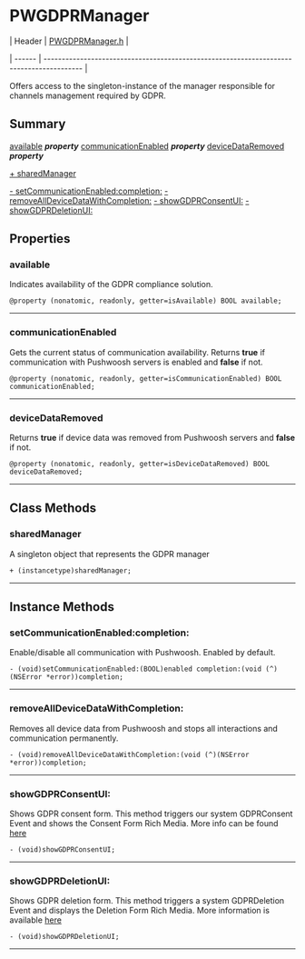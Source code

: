 
# PWGDPRManager

| Header | [PWGDPRManager.h](../Framework/Pushwoosh.framework/Versions/A/Headers/PWGDPRManager.h) |

| ------ | ---------------------------------------------------------------------------------------- |

Offers access to the singleton-instance of the manager responsible for channels management required by GDPR.

## Summary

[available](#available) *__property__*
[communicationEnabled](#communicationenabled) *__property__*
[deviceDataRemoved](#devicedataremoved) *__property__*

[+ sharedManager](#sharedmanager)

[- setCommunicationEnabled:completion:](#setcommunicationenabledcompletion)
[- removeAllDeviceDataWithCompletion:](#removealldevicedatawithcompletion)
[- showGDPRConsentUI:](#showgdprconsentui)
[- showGDPRDeletionUI:](#showgdprdeletionui)

## Properties

### available

Indicates availability of the GDPR compliance solution.


```objc
@property (nonatomic, readonly, getter=isAvailable) BOOL available;
```
---

### communicationEnabled

Gets the current status of communication availability. Returns **true** if communication with Pushwoosh servers is enabled and **false** if not.


```objc
@property (nonatomic, readonly, getter=isCommunicationEnabled) BOOL communicationEnabled;
```
---

### deviceDataRemoved

Returns **true** if device data was removed from Pushwoosh servers and **false** if not.


```objc
@property (nonatomic, readonly, getter=isDeviceDataRemoved) BOOL deviceDataRemoved;
```
---


## Class Methods


### sharedManager

A singleton object that represents the GDPR manager

```objc
+ (instancetype)sharedManager;
```

---


## Instance Methods

### setCommunicationEnabled:completion:

Enable/disable all communication with Pushwoosh. Enabled by default.

```objc
- (void)setCommunicationEnabled:(BOOL)enabled completion:(void (^)(NSError *error))completion;
```
---

### removeAllDeviceDataWithCompletion:

Removes all device data from Pushwoosh and stops all interactions and communication permanently.

```objc
- (void)removeAllDeviceDataWithCompletion:(void (^)(NSError *error))completion;
```
---

### showGDPRConsentUI:

Shows GDPR consent form. This method triggers our system GDPRConsent Event and shows the Consent Form Rich Media. More info can be found [here](https://www.pushwoosh.com/docs/the-gdpr-compliance#section-consent-form)

```objc
- (void)showGDPRConsentUI;
```
---

### showGDPRDeletionUI:

Shows GDPR deletion form. This method triggers a system GDPRDeletion Event and displays the Deletion Form Rich Media. More information is available [here](https://www.pushwoosh.com/docs/the-gdpr-compliance#section-deletion-form)

```objc
- (void)showGDPRDeletionUI;
```
---
